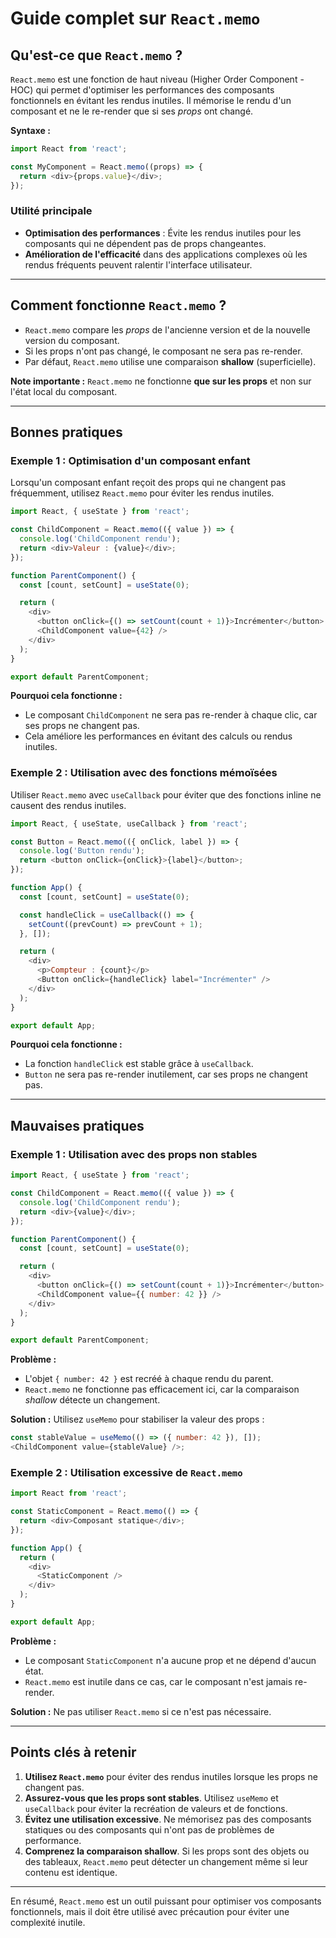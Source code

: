 # Guide complet sur `React.memo`

## Qu'est-ce que `React.memo` ?

`React.memo` est une fonction de haut niveau (Higher Order Component - HOC) qui permet d'optimiser les performances des composants fonctionnels en évitant les rendus inutiles. Il mémorise le rendu d'un composant et ne le re-render que si ses *props* ont changé.

**Syntaxe :**
```javascript
import React from 'react';

const MyComponent = React.memo((props) => {
  return <div>{props.value}</div>;
});
```

### Utilité principale
- **Optimisation des performances** : Évite les rendus inutiles pour les composants qui ne dépendent pas de props changeantes.
- **Amélioration de l'efficacité** dans des applications complexes où les rendus fréquents peuvent ralentir l'interface utilisateur.

---

## Comment fonctionne `React.memo` ?

- `React.memo` compare les *props* de l'ancienne version et de la nouvelle version du composant.
- Si les props n'ont pas changé, le composant ne sera pas re-render.
- Par défaut, `React.memo` utilise une comparaison **shallow** (superficielle).

**Note importante :** `React.memo` ne fonctionne **que sur les props** et non sur l'état local du composant.

---

## Bonnes pratiques

### Exemple 1 : Optimisation d'un composant enfant
Lorsqu'un composant enfant reçoit des props qui ne changent pas fréquemment, utilisez `React.memo` pour éviter les rendus inutiles.

```javascript
import React, { useState } from 'react';

const ChildComponent = React.memo(({ value }) => {
  console.log('ChildComponent rendu');
  return <div>Valeur : {value}</div>;
});

function ParentComponent() {
  const [count, setCount] = useState(0);

  return (
    <div>
      <button onClick={() => setCount(count + 1)}>Incrémenter</button>
      <ChildComponent value={42} />
    </div>
  );
}

export default ParentComponent;
```
**Pourquoi cela fonctionne :**
- Le composant `ChildComponent` ne sera pas re-render à chaque clic, car ses props ne changent pas.
- Cela améliore les performances en évitant des calculs ou rendus inutiles.

### Exemple 2 : Utilisation avec des fonctions mémoïsées
Utiliser `React.memo` avec `useCallback` pour éviter que des fonctions inline ne causent des rendus inutiles.

```javascript
import React, { useState, useCallback } from 'react';

const Button = React.memo(({ onClick, label }) => {
  console.log('Button rendu');
  return <button onClick={onClick}>{label}</button>;
});

function App() {
  const [count, setCount] = useState(0);

  const handleClick = useCallback(() => {
    setCount((prevCount) => prevCount + 1);
  }, []);

  return (
    <div>
      <p>Compteur : {count}</p>
      <Button onClick={handleClick} label="Incrémenter" />
    </div>
  );
}

export default App;
```
**Pourquoi cela fonctionne :**
- La fonction `handleClick` est stable grâce à `useCallback`.
- `Button` ne sera pas re-render inutilement, car ses props ne changent pas.

---

## Mauvaises pratiques

### Exemple 1 : Utilisation avec des props non stables

```javascript
import React, { useState } from 'react';

const ChildComponent = React.memo(({ value }) => {
  console.log('ChildComponent rendu');
  return <div>{value}</div>;
});

function ParentComponent() {
  const [count, setCount] = useState(0);

  return (
    <div>
      <button onClick={() => setCount(count + 1)}>Incrémenter</button>
      <ChildComponent value={{ number: 42 }} />
    </div>
  );
}

export default ParentComponent;
```
**Problème :**
- L'objet `{ number: 42 }` est recréé à chaque rendu du parent.
- `React.memo` ne fonctionne pas efficacement ici, car la comparaison *shallow* détecte un changement.

**Solution :** Utilisez `useMemo` pour stabiliser la valeur des props :
```javascript
const stableValue = useMemo(() => ({ number: 42 }), []);
<ChildComponent value={stableValue} />;
```

### Exemple 2 : Utilisation excessive de `React.memo`

```javascript
import React from 'react';

const StaticComponent = React.memo(() => {
  return <div>Composant statique</div>;
});

function App() {
  return (
    <div>
      <StaticComponent />
    </div>
  );
}

export default App;
```
**Problème :**
- Le composant `StaticComponent` n'a aucune prop et ne dépend d'aucun état.
- `React.memo` est inutile dans ce cas, car le composant n'est jamais re-render.

**Solution :** Ne pas utiliser `React.memo` si ce n'est pas nécessaire.

---

## Points clés à retenir

1. **Utilisez `React.memo`** pour éviter des rendus inutiles lorsque les props ne changent pas.
2. **Assurez-vous que les props sont stables**. Utilisez `useMemo` et `useCallback` pour éviter la recréation de valeurs et de fonctions.
3. **Évitez une utilisation excessive**. Ne mémorisez pas des composants statiques ou des composants qui n'ont pas de problèmes de performance.
4. **Comprenez la comparaison shallow**. Si les props sont des objets ou des tableaux, `React.memo` peut détecter un changement même si leur contenu est identique.

---

En résumé, `React.memo` est un outil puissant pour optimiser vos composants fonctionnels, mais il doit être utilisé avec précaution pour éviter une complexité inutile.

